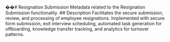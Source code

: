 ��#   R e s i g n a t i o n   S u b m i s s i o n 
 
 
 
 M e t a d a t a   r e l a t e d   t o   t h e   R e s i g n a t i o n   S u b m i s s i o n   f u n c t i o n a l i t y . 
 
 
 
 # #   D e s c r i p t i o n 
 
 
 
 F a c i l i t a t e s   t h e   s e c u r e   s u b m i s s i o n ,   r e v i e w ,   a n d   p r o c e s s i n g   o f   e m p l o y e e   r e s i g n a t i o n s .   I m p l e m e n t e d   w i t h   s e c u r e   f o r m   s u b m i s s i o n ,   e x i t   i n t e r v i e w   s c h e d u l i n g ,   a u t o m a t e d   t a s k   g e n e r a t i o n   f o r   o f f b o a r d i n g ,   k n o w l e d g e   t r a n s f e r   t r a c k i n g ,   a n d   a n a l y t i c s   f o r   t u r n o v e r   p a t t e r n s . 
 
 
